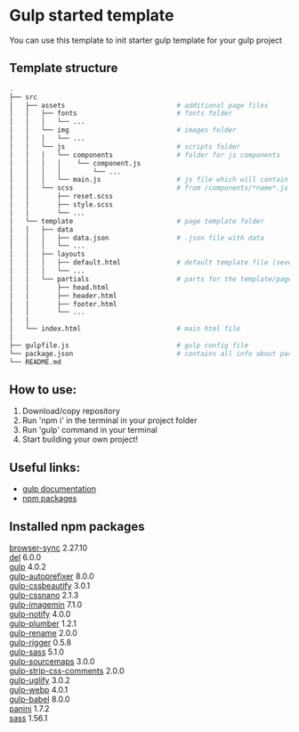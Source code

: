 # Gulp started template
You can use this template to init starter gulp template for your gulp project

## Template structure 
```bash
.
├── src
│   ├── assets                            # additional page files
│   │   ├── fonts                         # fonts folder
│   │   │   └── ...
│   │   └── img                           # images folder
│   │   │   └── ...
│   │   └── js                            # scripts folder
│   │   │   └── components                # folder for js components
│   │   │   │    └── component.js
│   │   │   │        └── ...
│   │   │   └── main.js                   # js file which will contain all the code 
│   │   └── scss                          # from /components/*name*.js files
│   │       ├── reset.scss
│   │       ├── style.scss
│   │       └── ...
│   └── template                          # page template folder
│   │   ├── data
│   │   │   ├── data.json                 # .json file with data
│   │   │   └── ...
│   │   ├── layouts
│   │   │   ├── default.html              # default template file (several tempaltes could be created)
│   │   │   └── ...
│   │   └── partials                      # parts for the template/page
│   │       ├── head.html
│   │       ├── header.html
│   │       ├── footer.html
│   │       └── ...
│   │    
│   └── index.html                        # main html file
│
├── gulpfile.js                           # gulp config file
└── package.json                          # contains all info about packages/project
└── README.md
```

## How to use:  
1. Download/copy repository 
2. Run 'npm i' in the terminal in your project folder
3. Run 'gulp' command in your terminal 
4. Start building your own project!

## Useful links:
- [gulp documentation](https://gulpjs.com/)
- [npm packages](https://www.npmjs.com/)

## Installed npm packages
[browser-sync](https://www.npmjs.com/package/browser-sync) 2.27.10  
[del](https://www.npmjs.com/package/del) 6.0.0  
[gulp](https://www.npmjs.com/package/gulp) 4.0.2  
[gulp-autoprefixer](https://www.npmjs.com/package/gulp-autoprefixer) 8.0.0  
[gulp-cssbeautify](https://www.npmjs.com/package/gulp-cssbeautify) 3.0.1  
[gulp-cssnano](https://www.npmjs.com/package/gulp-cssnano) 2.1.3  
[gulp-imagemin](https://www.npmjs.com/package/gulp-imagemin) 7.1.0  
[gulp-notify](https://www.npmjs.com/package/gulp-notify) 4.0.0  
[gulp-plumber](https://www.npmjs.com/package/gulp-plumber) 1.2.1  
[gulp-rename](https://www.npmjs.com/package/gulp-rename) 2.0.0  
[gulp-rigger](https://www.npmjs.com/package/gulp-rigger) 0.5.8  
[gulp-sass](https://www.npmjs.com/package/gulp-sass) 5.1.0  
[gulp-sourcemaps](https://www.npmjs.com/package/gulp-sourcemaps) 3.0.0  
[gulp-strip-css-comments](https://www.npmjs.com/package/gulp-strip-css-comments) 2.0.0  
[gulp-uglify](https://www.npmjs.com/package/gulp-uglify) 3.0.2  
[gulp-webp](https://www.npmjs.com/package/gulp-webp) 4.0.1  
[gulp-babel](https://www.npmjs.com/package/gulp-babel) 8.0.0   
[panini](https://www.npmjs.com/package/panini) 1.7.2  
[sass](https://www.npmjs.com/package/sass) 1.56.1  
